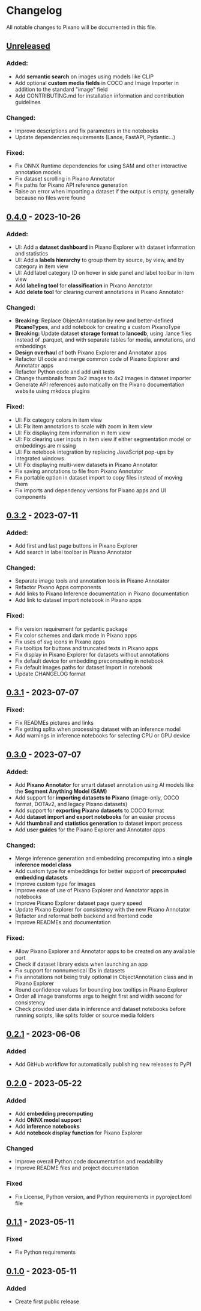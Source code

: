# Changelog

All notable changes to Pixano will be documented in this file.



## [Unreleased]

### Added:
- Add **semantic search** on images using models like CLIP 
- Add optional **custom media fields** in COCO and Image Importer in addition to the standard "image" field
- Add CONTRIBUTING.md for installation information and contribution guidelines

### Changed:
- Improve descriptions and fix parameters in the notebooks
- Update dependencies requirements (Lance, FastAPI, Pydantic...)

### Fixed:
- Fix ONNX Runtime dependencies for using SAM and other interactive annotation models
- Fix dataset scrolling in Pixano Annotator
- Fix paths for Pixano API reference generation
- Raise an error when importing a dataset if the output is empty, generally because no files were found


## [0.4.0] - 2023-10-26

### Added:
- UI: Add a **dataset dashboard** in Pixano Explorer with dataset information and statistics
- UI: Add a **labels hierarchy** to group them by source, by view, and by category in item view
- UI: Add label category ID on hover in side panel and label toolbar in item view
- Add **labeling tool** for **classification** in Pixano Annotator
- Add **delete tool** for clearing current annotations in Pixano Annotator

### Changed:
- **Breaking:** Replace ObjectAnnotation by new and better-defined **PixanoTypes**, and add notebook for creating a custom PixanoType
- **Breaking:** Update dataset **storage format** to **lancedb**, using .lance files instead of .parquet, and with separate tables for media, annotations, and embeddings
- **Design overhaul** of both Pixano Explorer and Annotator apps
- Refactor UI code and merge common code of Pixano Explorer and Annotator apps
- Refactor Python code and add unit tests
- Change thumbnails from 3x2 images to 4x2 images in dataset importer
- Generate API references automatically on the Pixano documentation website using mkdocs plugins

### Fixed:
- UI: Fix category colors in item view
- UI: Fix item annotations to scale with zoom in item view
- UI: Fix displaying item information in item view
- UI: Fix clearing user inputs in item view if either segmentation model or embeddings are missing
- UI: Fix notebook integration by replacing JavaScript pop-ups by integrated windows
- UI: Fix displaying multi-view datasets in Pixano Annotator
- Fix saving annotations to file from Pixano Annotator
- Fix portable option in dataset import to copy files instead of moving them
- Fix imports and dependency versions for Pixano apps and UI components



## [0.3.2] - 2023-07-11

### Added:
- Add first and last page buttons in Pixano Explorer
- Add search in label toolbar in Pixano Annotator

### Changed:
- Separate image tools and annotation tools in Pixano Annotator
- Refactor Pixano Apps components
- Add links to Pixano Inference documentation in Pixano documentation
- Add link to dataset import notebook in Pixano apps

### Fixed:
- Fix version requirement for pydantic package
- Fix color schemes and dark mode in Pixano apps
- Fix uses of svg icons in Pixano apps
- Fix tooltips for buttons and truncated texts in Pixano apps
- Fix display in Pixano Explorer for datasets without annotations
- Fix default device for embedding precomputing in notebook
- Fix default images paths for dataset import in notebook
- Update CHANGELOG format



## [0.3.1] - 2023-07-07

### Fixed:
- Fix READMEs pictures and links
- Fix getting splits when processing dataset with an inference model
- Add warnings in inference notebooks for selecting CPU or GPU device



## [0.3.0] - 2023-07-07

### Added:
- Add **Pixano Annotator** for smart dataset annotation using AI models like the **Segment Anything Model (SAM)**
- Add support for **importing datasets to Pixano** (image-only, COCO format, DOTAv2, and legacy Pixano datasets)
- Add support for **exporting Pixano datasets** to COCO format 
- Add **dataset import and export notebooks** for an easier process 
- Add **thumbnail and statistics generation** to dataset import process
- Add **user guides** for the Pixano Explorer and Annotator apps

### Changed:
- Merge inference generation and embedding precomputing into a **single inference model class**
- Add custom type for embeddings for better support of **precomputed embedding datasets**
- Improve custom type for images
- Improve ease of use of Pixano Explorer and Annotator apps in notebooks
- Improve Pixano Explorer dataset page query speed
- Update Pixano Explorer for consistency with the new Pixano Annotator
- Refactor and reformat both backend and frontend code
- Improve READMEs and documentation

### Fixed:
- Allow Pixano Explorer and Annotator apps to be created on any available port
- Check if dataset library exists when launching an app
- Fix support for nonnumerical IDs in datasets
- Fix annotations not being truly optional in ObjectAnnotation class and in Pixano Explorer
- Round confidence values for bounding box tooltips in Pixano Explorer
- Order all image transforms args to height first and width second for consistency
- Check provided user data in inference and dataset notebooks before running scripts, like splits folder or source media folders



## [0.2.1] - 2023-06-06

### Added
- Add GitHub workflow for automatically publishing new releases to PyPI



## [0.2.0] - 2023-05-22

### Added
- Add **embedding precomputing**
- Add **ONNX model support**
- Add **inference notebooks**
- Add **notebook display function** for Pixano Explorer

### Changed
- Improve overall Python code documentation and readability
- Improve README files and project documentation

### Fixed
- Fix License, Python version, and Python requirements in pyproject.toml file



## [0.1.1] - 2023-05-11

### Fixed
- Fix Python requirements



## [0.1.0] - 2023-05-11

### Added
- Create first public release



[Unreleased]: https://github.com/pixano/pixano/compare/main...develop
[0.4.0]: https://github.com/pixano/pixano/compare/v0.3.2...v0.4.0
[0.3.2]: https://github.com/pixano/pixano/compare/v0.3.1...v0.3.2
[0.3.1]: https://github.com/pixano/pixano/compare/v0.3.0...v0.3.1
[0.3.0]: https://github.com/pixano/pixano/compare/v0.2.1...v0.3.0
[0.2.1]: https://github.com/pixano/pixano/compare/v0.2.0...v0.2.1
[0.2.0]: https://github.com/pixano/pixano/compare/v0.1.1...v0.2.0
[0.1.1]: https://github.com/pixano/pixano/compare/v0.1.0...v0.1.1
[0.1.0]: https://github.com/pixano/pixano/releases/tag/v0.1.0


